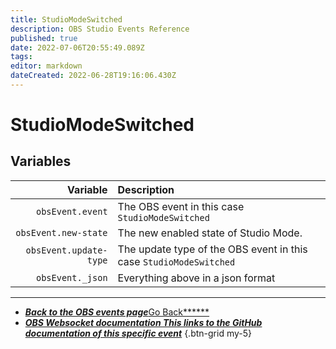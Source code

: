 ```yaml
---
title: StudioModeSwitched
description: OBS Studio Events Reference
published: true
date: 2022-07-06T20:55:49.089Z
tags:
editor: markdown
dateCreated: 2022-06-28T19:16:06.430Z
---
```


# StudioModeSwitched

## Variables

|               Variable | Description                                                        |
| ----------------------:|:------------------------------------------------------------------ |
|       `obsEvent.event` | The OBS event in this case `StudioModeSwitched`                    |
|   `obsEvent.new-state` | The new enabled state of Studio Mode.                              |
| `obsEvent.update-type` | The update type of the OBS event in this case `StudioModeSwitched` |
|       `obsEvent._json` | Everything above in a json format                                  |

---

- [<i class="mdi mdi-chevron-left"></i>***Back to the OBS events page***Go Back******](/en/Broadcasters/OBS/Events)
- [<i class="mdi mdi-github"></i> ***OBS Websocket documentation ***This links to the GitHub documentation of this specific event******](https://github.com/obsproject/obs-websocket/blob/4.x-current/docs/generated/protocol.md#studiomodeswitched)
{.btn-grid my-5}
